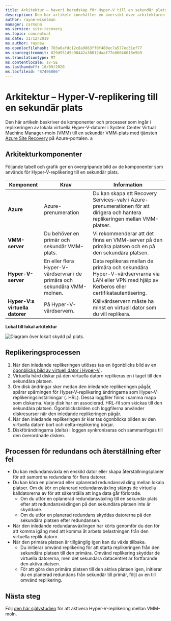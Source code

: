 ```yaml
---
title: Arkitektur – haveri beredskap för Hyper-V till en sekundär plats med Azure Site Recovery
description: Den här artikeln innehåller en översikt över arkitekturen för haveri beredskap för lokala virtuella Hyper-V-datorer till en sekundär System Center-VMM-plats med Azure Site Recovery.
author: rayne-wiselman
manager: carmonm
ms.service: site-recovery
ms.topic: conceptual
ms.date: 11/12/2019
ms.author: raynew
ms.openlocfilehash: 703a6afdc12c8a9863ff0f480ec7a577ec31ef77
ms.sourcegitcommit: 829d951d5c90442a38012daaf77e86046018e5b9
ms.translationtype: MT
ms.contentlocale: sv-SE
ms.lasthandoff: 10/09/2020
ms.locfileid: "87496006"
---
```

# <a name="architecture---hyper-v-replication-to-a-secondary-site"></a>Arkitektur – Hyper-V-replikering till en sekundär plats

Den här artikeln beskriver de komponenter och processer som ingår i replikeringen av lokala virtuella Hyper-V-datorer i System Center Virtual Machine Manager-moln (VMM) till en sekundär VMM-plats med tjänsten [Azure Site Recovery](site-recovery-overview.md) på Azure-portalen.
a

## <a name="architectural-components"></a>Arkitekturkomponenter

Följande tabell och grafik ger en övergripande bild av de komponenter som används för Hyper-V-replikering till en sekundär plats.

**Komponent** | **Krav** | **Information**
--- | --- | ---
**Azure** | Azure-prenumeration | Du kan skapa ett Recovery Services-valv i Azure-prenumerationen för att dirigera och hantera replikeringen mellan VMM-platser.
**VMM-server** | Du behöver en primär och sekundär VMM-plats. | Vi rekommenderar att det finns en VMM-server på den primära platsen och en på den sekundära platsen.
**Hyper-V-server** |  En eller flera Hyper-V-värdservrar i de primära och sekundära VMM-molnen. | Data replikeras mellan de primära och sekundära Hyper-V-värdservrarna via LAN eller VPN med hjälp av Kerberos eller certifikatautentisering.  
**Hyper-V:s virtuella datorer** | På Hyper-V-värdservern. | Källvärdservern måste ha minst en virtuell dator som du vill replikera.

**Lokal till lokal arkitektur**

![Diagram över lokalt skydd på plats.](./media/hyper-v-vmm-architecture/arch-onprem-onprem.png)

## <a name="replication-process"></a>Replikeringsprocessen

1. När den inledande replikeringen utlöses tas en ögonblicks bild av en [ögonblicks bild av virtuell dator i Hyper-V](/previous-versions/windows/it-pro/windows-server-2008-R2-and-2008/dd560637(v=ws.10)) .
2. Virtuella hård diskar på den virtuella datorn replikeras en i taget till den sekundära platsen.
3. Om disk ändringar sker medan den inledande replikeringen pågår, spårar spårningen för Hyper-V-replikering ändringarna som Hyper-V-replikeringsinställningar (. HRL). Dessa loggfiler finns i samma mapp som diskarna. Varje disk har en associerad. HRL-fil som skickas till den sekundära platsen. Ögonblicksbilden och loggfilerna använder diskresurser när den inledande replikeringen pågår.
4. När den inledande replikeringen är klar tas ögonblicks bilden av den virtuella datorn bort och delta-replikering börjar.
5. Diskförändringarna (delta) i loggen synkroniseras och sammanfogas till den överordnade disken.


## <a name="failover-and-failback-process"></a>Processen för redundans och återställning efter fel

- Du kan redundansväxla en enskild dator eller skapa återställningsplaner för att samordna redundans för flera datorer.
- Du kan köra en planerad eller oplanerad redundansväxling mellan lokala platser. Om du kör en planerad redundansväxling stängs de virtuella källdatorerna av för att säkerställa att inga data går förlorade.
    - Om du utför en oplanerad redundansväxling till en sekundär plats efter att redundansväxlingen på den sekundära platsen inte är skyddade.
    - Om du utför en planerad redundans skyddas datorerna på den sekundära platsen efter redundansen.
- När den inledande redundansväxlingen har körts genomför du den för att komma igång med att komma åt arbets belastningen från den virtuella replik datorn.
- När den primära platsen är tillgänglig igen kan du växla tillbaka.
    - Du initierar omvänd replikering för att starta replikeringen från den sekundära platsen till den primära. Omvänd replikering skyddar de virtuella datorerna, men det sekundära datacentret är fortfarande den aktiva platsen.
    - För att göra den primära platsen till den aktiva platsen igen, initierar du en planerad redundans från sekundär till primär, följt av en till omvänd replikering.



## <a name="next-steps"></a>Nästa steg


Följ [den här självstudien](hyper-v-vmm-disaster-recovery.md) för att aktivera Hyper-V-replikering mellan VMM-moln.
